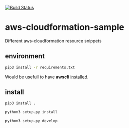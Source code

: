 [![Build Status](https://travis-ci.org/DmitryBogomolov/aws-cloudformation-sample.svg?branch=master)](https://travis-ci.org/DmitryBogomolov/aws-cloudformation-sample)

# aws-cloudformation-sample
Different aws-cloudformation resource snippets

## environment

```bash
pip3 install -r requirements.txt
```

Would be usefull to have **awscli** [installed](https://docs.aws.amazon.com/cli/latest/userguide/installing.html).

## install

```bash
pip3 install .
```

```bash
python3 setup.py install
```


```bash
python3 setup.py develop
```
